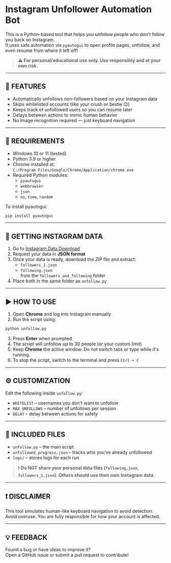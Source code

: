 # Instagram Unfollower Automation Bot

This is a Python-based tool that helps you unfollow people who don't follow you back on Instagram.  
It uses safe automation via `pyautogui` to open profile pages, unfollow, and even resume from where it left off!

> ⚠️ **For personal/educational use only. Use responsibly and at your own risk.**

---

## 🔧 FEATURES

- Automatically unfollows non-followers based on your Instagram data  
- Skips whitelisted accounts (like your crush or bestie 😉)  
- Keeps track of unfollowed users so you can resume later  
- Delays between actions to mimic human behavior  
- No image recognition required — just keyboard navigation  

---

## 🧰 REQUIREMENTS

- Windows 10 or 11 (tested)  
- Python 3.9 or higher  
- Chrome installed at:  
  `C:/Program Files/Google/Chrome/Application/chrome.exe`  
- Required Python modules:
  - `pyautogui`
  - `webbrowser`
  - `json`
  - `os`, `time`, `random`

To install pyautogui:

```bash
pip install pyautogui
```

---

## 📂 GETTING INSTAGRAM DATA

1. Go to [Instagram Data Download](https://www.instagram.com/download/request/)  
2. Request your data in **JSON format**  
3. Once your data is ready, download the ZIP file and extract:
   - `followers_1.json`  
   - `following.json`  
   from the `followers_and_following` folder  
4. Place both in the same folder as `unfollow.py`  

---

## ▶️ HOW TO USE

1. Open **Chrome** and log into Instagram manually  
2. Run the script using:

```bash
python unfollow.py
```

3. Press **Enter** when prompted  
4. The script will unfollow up to 30 people (or your custom limit)  
5. Keep **Chrome** the active window. Do not switch tabs or type while it's running.  
6. To stop the script, switch to the terminal and press `Ctrl + C`  

---

## ⚙️ CUSTOMIZATION

Edit the following inside `unfollow.py`:

- `WHITELIST` – usernames you don't want to unfollow  
- `MAX_UNFOLLOWS` – number of unfollows per session  
- `DELAY` – delay between actions for safety  

---

## 📁 INCLUDED FILES

- `unfollow.py` – the main script  
- `unfollowed_progress.json` – tracks who you’ve already unfollowed  
- `logs/` – stores logs for each run  

> ❗ **Do NOT share your personal data files (`following.json`, `followers_1.json`). Others should use their own Instagram data.**

---

## ❗ DISCLAIMER

This tool simulates human-like keyboard navigation to avoid detection.  
Avoid overuse. You are fully responsible for how your account is affected.

---

## 💡 FEEDBACK

Found a bug or have ideas to improve it?  
Open a GitHub issue or submit a pull request to contribute!
